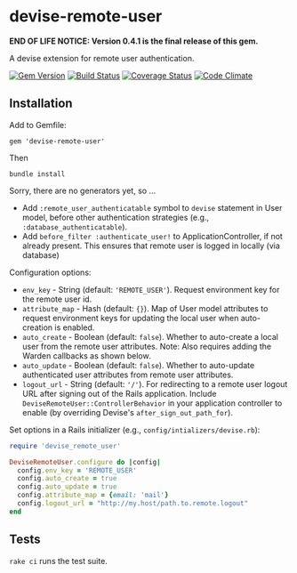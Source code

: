 devise-remote-user
==================

**END OF LIFE NOTICE: Version 0.4.1 is the final release of this gem.**

A devise extension for remote user authentication.

[![Gem Version](https://badge.fury.io/rb/devise-remote-user.svg)](http://badge.fury.io/rb/devise-remote-user)
[![Build Status](https://travis-ci.org/duke-libraries/devise-remote-user.svg?branch=master)](https://travis-ci.org/duke-libraries/devise-remote-user)
[![Coverage Status](https://coveralls.io/repos/duke-libraries/devise-remote-user/badge.png?branch=master)](https://coveralls.io/r/duke-libraries/devise-remote-user?branch=master)
[![Code Climate](https://codeclimate.com/github/duke-libraries/devise-remote-user/badges/gpa.svg)](https://codeclimate.com/github/duke-libraries/devise-remote-user)

## Installation

Add to Gemfile:

```
gem 'devise-remote-user'
```

Then

```
bundle install
```

Sorry, there are no generators yet, so ...

- Add `:remote_user_authenticatable` symbol to `devise` statement in User model, before other authentication strategies (e.g., `:database_authenticatable`).
- Add `before_filter :authenticate_user!` to ApplicationController, if not already present.  This ensures that remote user is logged in locally (via database)

Configuration options:

- `env_key` - String (default: `'REMOTE_USER'`).  Request environment key for the remote user id.
- `attribute_map` - Hash (default: `{}`).  Map of User model attributes to request environment keys for updating the local user when auto-creation is enabled.
- `auto_create` - Boolean (default: `false`). Whether to auto-create a local user from the remote user attributes.  Note: Also requires adding the Warden callbacks as shown below.
- `auto_update` - Boolean (default: `false`). Whether to auto-update authenticated user attributes from remote user attributes.
- `logout_url` - String (default: `'/'`).  For redirecting to a remote user logout URL after signing out of the Rails application.  Include `DeviseRemoteUser::ControllerBehavior` in your application controller to enable (by overriding Devise's `after_sign_out_path_for`).

Set options in a Rails initializer (e.g., `config/intializers/devise.rb`):

```ruby
require 'devise_remote_user'

DeviseRemoteUser.configure do |config|
  config.env_key = 'REMOTE_USER'
  config.auto_create = true
  config.auto_update = true
  config.attribute_map = {email: 'mail'}
  config.logout_url = "http://my.host/path.to.remote.logout"
end
```

## Tests

`rake ci` runs the test suite.
